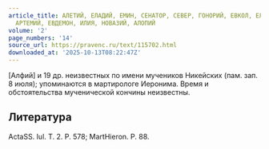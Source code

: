 ```yaml
---
article_title: АЛЕТИЙ, ЕЛАДИЙ, ЕМИН, СЕНАТОР, СЕВЕР, ГОНОРИЙ, ЕВКОЛ, ЕЛЕНТ, СТРАТОН,
  АРТЕМИЙ, ЕВДЕМОН, ИЛИЯ, НОВАЗИЙ, АЛОПИЙ
volume: '2'
page_numbers: '14'
source_url: https://pravenc.ru/text/115702.html
downloaded_at: '2025-10-13T08:22:47Z'
---
```


[Алфий] и 19 др. неизвестных по имени мучеников Никейских (пам. зап. 8 июля); упоминаются в мартирологе Иеронима. Время и обстоятельства мученической кончины неизвестны.

## Литература

ActaSS. Iul. T. 2. P. 578; MartHieron. P. 88.
